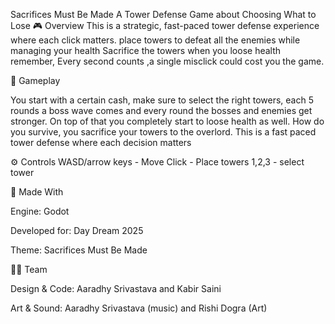 Sacrifices Must Be Made
A Tower Defense Game about Choosing What to Lose
🎮 Overview
This is a strategic, fast-paced tower defense experience where each click matters.
place towers to defeat all the enemies while managing your health
Sacrifice the towers when you loose health
remember,
Every second counts ,a single misclick could cost you the game.

🧩 Gameplay

You start with a certain cash, make sure to select the right towers, each 5 rounds a boss wave comes and every round the bosses and enemies get stronger. On top of that you completely start to loose health as well.
How do you survive, you sacrifice your towers to the overlord.
This is a fast paced tower defense where each decision matters

⚙️ Controls
WASD/arrow keys - Move
Click - Place towers
1,2,3 - select tower

🔧 Made With

Engine: Godot

Developed for: Day Dream 2025

Theme: Sacrifices Must Be Made


🧑‍💻 Team

Design & Code: Aaradhy Srivastava and Kabir Saini

Art & Sound: Aaradhy Srivastava (music) and Rishi Dogra (Art)
